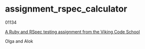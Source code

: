 # assignment_rspec_calculator

01134

[A Ruby and RSpec testing assignment from the Viking Code School](http://www.vikingcodeschool.com)

Olga and Alok